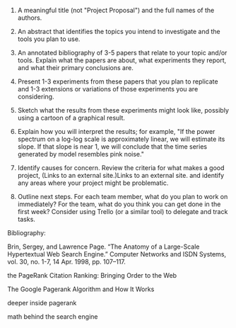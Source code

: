 
1) A meaningful title (not "Project Proposal") and the full names of the authors.

2) An abstract that identifies the topics you intend to investigate and the tools you plan to use.

3) An annotated bibliography of 3-5 papers that relate to your topic and/or tools.  Explain what the papers are about, what experiments they report, and what their primary conclusions are.

4) Present 1-3 experiments from these papers that you plan to replicate and 1-3 extensions or variations of those experiments you are considering.

5) Sketch what the results from these experiments might look like, possibly using a cartoon of a graphical result.

6) Explain how you will interpret the results; for example, "If the power spectrum on a log-log scale is approximately linear, we will estimate its slope.  If that slope is near 1, we will conclude that the time series generated by model resembles pink noise."

7) Identify causes for concern.  Review the criteria for what makes a good project, (Links to an external site.)Links to an external site. and identify any areas where your project might be problematic.

8) Outline next steps.  For each team member, what do you plan to work on immediately?  For the team, what do you think you can get done in the first week?  Consider using Trello (or a similar tool) to delegate and track tasks.

 

Bibliography:

Brin, Sergey, and Lawrence Page. “The Anatomy of a Large-Scale Hypertextual Web Search Engine.” Computer Networks and ISDN Systems, vol. 30, no. 1-7, 14 Apr. 1998, pp. 107–117.

the PageRank Citation Ranking: Bringing Order to the Web

The Google Pagerank Algorithm and How It Works

deeper inside pagerank

math behind the search engine

